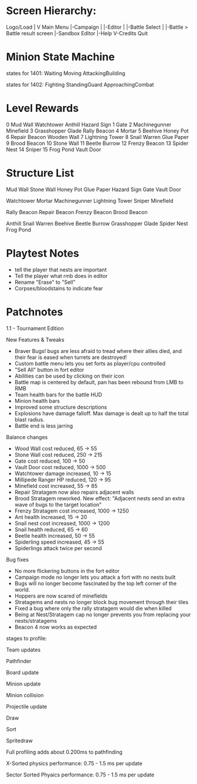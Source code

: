 Screen Hierarchy:
=================

Logo/Load
|
V
Main Menu
|-Campaign
| |-Editor
| |-Battle Select
|   |-Battle > Battle result screen
|-Sandbox Editor
|-Help
V-Credits
Quit


Minion State Machine
====================
states for 1401:
Waiting
Moving
AttackingBuilding

states for 1402:
Fighting
StandingGuard
ApproachingCombat


Level Rewards
=============
0
Mud Wall
Watchtower
Anthill
Hazard Sign
1
Gate
2
Machinegunner
Minefield
3
Grasshopper Glade
Rally Beacon
4
Mortar
5
Beehive
Honey Pot
6
Repair Beacon
Wooden Wall
7
Lightning Tower
8
Snail Warren
Glue Paper
9
Brood Beacon
10
Stone Wall
11
Beetle Burrow
12
Frenzy Beacon
13
Spider Nest
14
Sniper
15
Frog Pond
Vault Door



Structure List
==============
Mud Wall
Stone Wall
Honey Pot
Glue Paper
Hazard Sign
Gate
Vault Door

Watchtower
Mortar
Machinegunner
Lightning Tower
Sniper
Minefield

Rally Beacon
Repair Beacon
Frenzy Beacon
Brood Beacon

Anthill
Snail Warren
Beehive
Beetle Burrow
Grasshopper Glade
Spider Nest
Frog Pond


Playtest Notes
==============

- tell the player that nests are important
- Tell the player what rmb does in editor
- Rename "Erase" to "Sell"
- Corpses/bloodstains to indicate fear


Patchnotes
==========

1.1 - Tournament Edition

New Features & Tweaks
 - Braver Bugs! bugs are less afraid to tread where their allies died, and their fear is eased when turrets are destroyed!
 - Custom battle menu lets you set forts as player/cpu controlled
 - "Sell All" button in fort editor
 - Abilities can be used by clicking on their icon
 - Battle map is centered by default, pan has been rebound from LMB to RMB
 - Team health bars for the battle HUD
 - Minion health bars
 - Improved some structure descriptions
 - Explosions have damage falloff. Max damage is dealt up to half the total blast radius.
 - Battle end is less jarring

Balance changes
 - Wood Wall cost reduced, 65 -> 55
 - Stone Wall cost reduced, 250 -> 215
 - Gate cost reduced, 100 -> 50
 - Vault Door cost reduced, 1000 -> 500
 - Watchtower damage increased, 10 -> 15
 - Millipede Ranger HP reduced, 120 -> 95
 - Minefield cost increased, 55 -> 85
 - Repair Stratagem now also repairs adjacent walls
 - Brood Stratagem reworked. New effect: "Adjacent nests send an extra wave of bugs to the target location"
 - Frenzy Stratagem cost increased, 1000 -> 1250
 - Ant health increased, 15 -> 20
 - Snail nest cost increased, 1000 -> 1200
 - Snail health reduced, 65 -> 60
 - Beetle health increased, 50 -> 55
 - Spiderling speed increased, 45 -> 55
 - Spiderlings attack twice per second
 
Bug fixes
 - No more flickering buttons in the fort editor
 - Campaign mode no longer lets you attack a fort with no nests built
 - Bugs will no longer become fascinated by the top left corner of the world.
 - Hoppers are now scared of minefields
 - Stratagems and nests no longer block bug movement through their tiles
 - Fixed a bug where only the rally stratagem would die when killed
 - Being at Nest/Stratagem cap no longer prevents you from replacing your nests/stratagems
 - Beacon 4 now works as expected

stages to profile:

Team updates

Pathfinder

Board update

Minion update

Minion collision

Projectile update


Draw

Sort

Spritedraw

Full profiling adds about 0.200ms to pathfinding

X-Sorted physics performance:
0.75 - 1.5 ms per update

Sector Sorted Phyaics performance:
0.75 - 1.5 ms per update